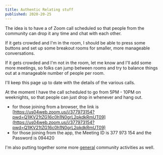 ```yaml
---
title: Authentic Relating stuff
published: 2020-20-25
---
```


The idea is to have a of Zoom call scheduled so that people from the community can drop it any time and chat with each other.

If it gets crowded and I'm in the room, I should be able to press some buttons and set up some breakout rooms for smaller, more manageable conversations.

If it gets crowded and I'm not in the room, let me know and I'll add some more meetings, so folks can jump between rooms and try to balance things out at a manageable number of people per room.

I'll keep this page up to date with the details of the various calls.

At the moment I have the call scheduled to go from 5PM - 10PM on weeknights, so that people can just drop in whenever and hang out.

- for those joining from a browser, the link is [https://us04web.zoom.us/j/377973154?pwd=Q1lKV21tZG16c0h1N0grL2pkdkRmUT09](https://us04web.zoom.us/j/377973154?pwd=Q1lKV21tZG16c0h1N0grL2pkdkRmUT09)
- for those joining from the app, the Meeting ID is 377 973 154 and the Password is 094420

I'm also putting together some more [general](./general.html) community activities as well.
